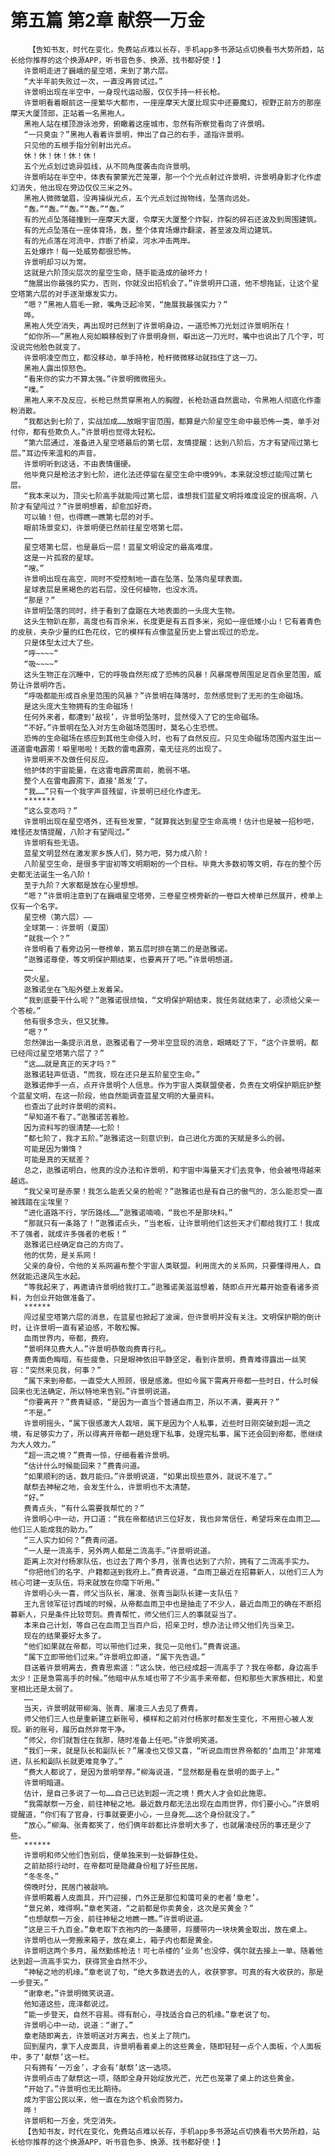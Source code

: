 # 第五篇 第2章 献祭一万金
        【告知书友，时代在变化，免费站点难以长存，手机app多书源站点切换看书大势所趋，站长给你推荐的这个换源APP，听书音色多、换源、找书都好使！】
       许景明走进了巍峨的星空塔，来到了第六层。
       “大半年前失败过一次，一直没再尝试过。”
       许景明出现在半空中，一身现代运动服，仅仅手持一杆长枪。
       许景明看着眼前这一座繁华大都市，一座座摩天大厦比现实中还要魔幻，视野正前方的那座摩天大厦顶部，正站着一名黑袍人。
       黑袍人站在楼顶游泳池旁，俯瞰着这座城市，忽然有所察觉看向了许景明。
       “一只臭虫？”黑袍人看着许景明，伸出了自己的右手，遥指许景明。
       只见他的五根手指分别射出光点。
       休！休！休！休！休！
       五个光点划过诡异弧线，从不同角度袭击向许景明。
       许景明站在半空中，体表有蒙蒙光芒笼罩，那一个个光点射过许景明，许景明身影才化作虚幻消失，他出现在旁边仅仅三米之外。
       黑袍人微微皱眉，没再操纵光点，五个光点划过抛物线，坠落向远处。
       “轰。”“轰。”“轰。”“轰。”“轰。”
       有的光点坠落碰撞到一座摩天大厦，令摩天大厦整个炸裂，炸裂的碎石还波及到周围建筑。
       有的光点坠落在一座体育场，轰，整个体育场爆炸翻滚，甚至波及周边建筑。
       有的光点落在河流中，炸断了桥梁，河水冲击两岸。
       五处爆炸！每一处威势都很恐怖。
       许景明却习以为常。
       这就是六阶顶尖层次的星空生命，随手能造成的破坏力！
       “施展出你最强的实力，否则，你就没出招机会了。”许景明开口道，他不想拖延，让这个星空塔第六层的对手逐渐爆发实力。
       “嗯？”黑袍人眉毛一掀，嘴角泛起冷笑，“施展我最强实力？”
       哗。
       黑袍人凭空消失，再出现时已然到了许景明身边，一道恐怖刀光划过许景明所在！
       “如你所——”黑袍人宛如瞬移般到了许景明身侧，噼出这一刀光时，嘴中也说出了几个字，可没说完他脸色就变了。
       许景明凌空而立，都没移动，单手持枪，枪杆微微移动就挡住了这一刀。
       黑袍人露出惊怒色。
       “看来你的实力不算太强。”许景明微微摇头。
       “噗。”
       黑袍人来不及反应，长枪已然贯穿黑袍人的胸膛，长枪劲道自然震动，令黑袍人彻底化作齑粉消散。
       “我都达到七阶了，实战加成……放眼宇宙范围，都算是六阶星空生命中最恐怖一类，单手对付你，都有些欺负人。”许景明也觉得太轻松。
       “第六层通过，准备进入星空塔最后的第七层，友情提醒：达到八阶后，方才有望闯过第七层。”耳边传来温和的声音。
       许景明听到这话，不由表情僵硬。
       他毕竟只是枪法才到七阶，进化法还停留在星空生命中境99%，本来就没想过能闯过第七层。
       “我本来以为，顶尖七阶高手就能闯过第七层，谁想我们蓝星文明将难度设定的很高啊，八阶才有望闯过？”许景明想着，却愈加好奇。
       可以输！但，也得瞧一瞧第七层的对手。
       眼前场景变幻，许景明便已然前往星空塔第七层。
       ……
       星空塔第七层，也是最后一层！蓝星文明设定的最高难度。
       这是一片孤寂的星球。
       “嗖。”
       许景明出现在高空，同时不受控制地一直在坠落，坠落向星球表面。
       星球表层是黑褐色的岩石层，没任何植物，也没水流。
       “那是？”
       许景明坠落的同时，终于看到了盘踞在大地表面的一头庞大生物。
       这头生物趴在那，高度也有百余米，长度更是有五百多米，宛如一座低矮小山！它有着青色的皮肤，夹杂少量的红色花纹，它的模样有点像蓝星历史上曾出现过的恐龙。
       只是体型太过大了些。
       “呼~~~~”
       “吸~~~~”
       这头生物正在沉睡中，它的呼吸自然形成了恐怖的风暴！风暴席卷周围足足百余里范围，威势让许景明咋舌。
       “呼吸都能形成百余里范围的风暴？”许景明在降落时，忽然感觉到了无形的生命磁场。
       是这头庞大生物拥有的生命磁场！
       任何外来者，都遭到‘敌视’，许景明坠落时，显然侵入了它的生命磁场。
       “不好。”许景明在坠入对方生命磁场范围时，莫名心生恐慌。
       恐怖的生命磁场在感应到其他生命侵入时，也有了自然反应。只见生命磁场范围内滋生出一道道雷电霹雳！噼里啪啦！无数的雷电霹雳，毫无征兆的出现了。
       许景明来不及做任何反应。
       他护体的宇宙能量，在这雷电霹雳面前，脆弱不堪。
       整个人在雷电霹雳下，直接‘蒸发’了。
       “我……”只有一个我字声音残留，许景明已经化作虚无。
       *******
       “这么变态吗？”
       许景明出现在星空塔外，还有些发蒙，“就算我达到星空生命高境！估计也是被一招秒吧，难怪还友情提醒，八阶才有望闯过。”
       许景明有些无语。
       蓝星文明显然在激发家乡族人们，努力吧，努力成八阶！
       八阶星空生命，是很多宇宙初等文明期盼的一个目标。毕竟大多数初等文明，存在的整个历史都无法诞生一名八阶！
       至于九阶？大家都是放在心里想想。
       “嗯？”许景明注意到了在巍峨星空塔旁，三卷星空榜旁新的一卷巨大榜单已然展开，榜单上仅有一个名字。
       星空榜（第六层）——
       全球第一：许景明（夏国）
       “就我一个？”
       许景明看了看旁边另一卷榜单，第五层时排在第二的是逖雅诺。
       “逖雅诺尊使，等文明保护期结束，也要离开了吧。”许景明想道。
       ……
       荧火星。
       逖雅诺坐在飞船外壁上发着呆。
       “我到底要干什么呢？”逖雅诺很烦恼，“文明保护期结束，我任务就结束了，必须给父亲一个答桉。”
       他有很多念头，但又犹豫。
       “嗯？”
       忽然弹出一条提示消息，逖雅诺看了一旁半空显现的消息，眼睛眨了下，“这个许景明，都已经闯过星空塔第六层了？”
       “这……就是真正的天才吗？”
       逖雅诺轻声低语，“而我，现在还只是五阶星空生命。”
       逖雅诺伸手一点，点开许景明个人信息。作为宇宙人类联盟使者，负责在文明保护期庇护整个蓝星文明，在这一阶段，他自然能调查蓝星文明的大量资料。
       也查出了此时许景明的资料。
       “早知道不看了。”逖雅诺苦着脸。
       因为资料写的很清楚——七阶！
       “都七阶了，我才五阶。”逖雅诺这一刻意识到，自己进化方面的天赋是多么的弱。
       可能是因为懒惰？
       可能是真的天赋差？
       总之，逖雅诺明白，他真的没办法和许景明，和宇宙中海量天才们去竞争，他会被甩得越来越远。
       “我父亲可是赤蒙！我怎么能丢父亲的脸呢？”逖雅诺也是有自己的傲气的，怎么能忍受一直被践踏在尘埃里？
       “进化道路不行，学历路线……”逖雅诺喃喃，“我也不是那块料。”
       “那就只有一条路了！”逖雅诺点头，“当老板，让许景明他们这些天才们都给我打工！我成不了强者，就成许多强者的老板！”
       逖雅诺已经确定自己的方向了。
       他的优势，是关系网！
       父亲的身份，令他的关系网遍布整个宇宙人类联盟。利用庞大的关系网，只要懂得用人，自然就能迅速风生水起。
       “等我起来了，再邀请许景明给我打工。”逖雅诺美滋滋想着，随即点开光幕开始查看诸多资料，为创业开始做准备了。
       ******
       闯过星空塔第六层的消息，在蓝星也掀起了波澜，但许景明并没有关注。文明保护期的倒计时，让许景明一直有紧迫感，不敢松懈。
       血雨世界内，帝都，费府。
       “景明拜见费大人。”许景明恭敬向费青行礼。
       费青面色晦暗，有些疲惫，只是眼神依旧平静坚定，看到许景明，费青难得露出一丝笑容：“突然来见我，何事？”
       “属下来到帝都，一直受大人照顾，很是感激。但如今属下需离开帝都一些时日，什么时候回来也无法确定，所以特地来告别。”许景明说道。
       “你要离开？”费青疑惑，“是因为一直当个普通血雨卫，所以不满，要离开？”
       “不是。”
       许景明摇头，“属下很感激大人栽培，属下是因为个人私事，近些时日刚突破到超一流之境，有足够实力了，所以得离开帝都一趟处理下私事，处理完私事，属下还会回到帝都，愿继续为大人效力。”
       “超一流之境？”费青一惊，仔细看着许景明。
       “估计什么时候能回来？”费青问道。
       “如果顺利的话，数月能归。”许景明说道，“如果出现些意外，就说不准了。”
       献祭去神秘之地，会发生什么，许景明也不太清楚。
       “好。”
       费青点头，“有什么需要我帮忙的？”
       许景明心中一动，开口道：“我在帝都结识三位好友，我也非常信任，希望将来在血雨卫……他们三人能成我的助力。”
       “三人实力如何？”费青问道。
       “一人是一流高手，另外两人都是二流高手。”许景明说道。
       距离上次对付杨家队伍，也过去了两个多月，张青也达到了六阶，拥有了二流高手实力。
       “你把他们的名字、户籍都送到我府上。”费青说道，“血雨卫最近在招募新人，以他们三人为核心可建一支队伍，将来就放在你麾下听用。”
       许景明心头一喜，师父当队长，屠凌、张青当副队长建一支队伍？
       王九言领军征讨西域的时候，从帝都血雨卫中也是抽走了不少人，最近血雨卫的确在不断招募新人，只是条件比较苛刻。费青帮忙，师父他们三人的事就妥当了。
       本来自己计划，等自己在血雨卫当百户后，招亲卫时，想办法让师父他们先当亲卫。
       现在的结果要好太多了。
       “他们如果就在帝都，可以带他们过来，我见一见他们。”费青说道。
       “属下立即带他们过来。”许景明立即道，“属下先告退。”
       目送着许景明离去，费青思索道：“这么快，他已经成超一流高手了？我在帝都，身边高手太少！正是急需高手的时候。”他暗中从东域也带了不少高手来帝都，但和那些大家族相比，和皇室相比还是太弱了。
       ……
       当天，许景明就带柳海、张青、屠凌三人去见了费青。
       师父他们三人也是重新建立新账号，模样和之前对付杨家时都发生变化，不用担心被人发现。新的账号，履历自然非常干净。
       “师父，你们就暂住在我那，随时准备上任吧。”许景明笑道。
       “我们一来，就是队长和副队长？”屠凌也又惊又喜，“听说血雨世界帝都的‘血雨卫’非常难进，队长和副队长就更难竞争了。”
       “费大人都说了，是因为景明举荐。”柳海说道，“显然都是看在景明的面子上。”
       许景明暗道。
       估计，是自己多说了一句……自己已达到超一流之境！费大人才会如此施恩。
       “我需献祭一万金，前往神秘之地。最近数月都无法出现在血雨世界，你们要小心。”许景明提醒道，“你们有了官身，行事就要更小心，一旦身死……这个身份就没了。”
       “放心。”柳海、张青都笑了，他们俩年龄都比许景明大多了，也就屠凌经历的事还是少了些。
       ******
       许景明和师父他们告别后，便单独来到一处僻静住处。
       之前劫掠行动时，在帝都可是隐藏身份租了好些民居。
       “冬冬冬。”
       傍晚时分，民居门被敲响。
       许景明戴着人皮面具，开门迎接，门外正是那位和蔼可亲的老者‘章老’。
       “景兄弟，难得啊。”章老笑道，“之前都是你卖黄金，这次是买黄金？”
       “也想献祭一万金，前往神秘之地瞧一瞧。”许景明说道。
       “这是三千九百金。”章老取下衣袍内的一条腰带，将腰带内一块块黄金取出，放在桌上。
       许景明也从一旁搬来箱子，放在桌上，箱子内也都是黄金。
       许景明这两个多月，虽然勤练枪法！可七杀楼的’业务‘也没停，偶尔就去接上一单。随着他达到超一流高手实力，获得赏金自然不少。
       “神秘之地的机缘。”章老说了句，“绝大多数进去的人，收获寥寥。可真的有大收获的，那是一步登天。”
       “谢章老。”许景明微笑说道。
       他知道这些，庞泽都说过。
       “能一步登天，自然不容易。得有耐心，寻找适合自己的机缘。”章老说了句。
       许景明心中一动，说道：“谢了。”
       章老随即离去，许景明送对方离去，也关上了院门。
       回到屋内，拿下人皮面具，许景明看着桌上的这些黄金，随即轻轻一点个人面板，个人面板中，多了‘献祭’这一栏。
       只有拥有‘一万金’，才会有‘献祭’这一选项。
       许景明点击了献祭这一项，随即全身开始绽放光芒，光芒也笼罩了桌上的这些黄金。
       “开始了。”许景明也无比期待。
       成为宇宙公民以来，他一直在为这个机会而努力。
       哗！
       许景明和一万金，凭空消失。
       【告知书友，时代在变化，免费站点难以长存，手机app多书源站点切换看书大势所趋，站长给你推荐的这个换源APP，听书音色多、换源、找书都好使！】
